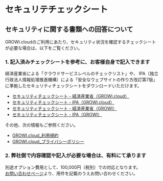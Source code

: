 # セキュリテチェックシート
## セキュリティに関する書類への回答について

GROWI.cloudのご利用にあたり、セキュリティ状況を確認するチェックシートが必要な場合は、以下をご覧ください。

### 1. 記入済みチェックシートを参考に、お客様自身で記入できます

経済産業省による「クラウドサービスレベルのチェックリスト」や、 IPA（独立行政法人情報処理推進機構）による「安全なウェブサイトの作り方改訂第7版」に準拠したセキュリティチェックシートをダウンロードいただけます。  

- [セキュリティチェックシート - 経済産業省（GROWI.cloud）](/attachment/62a81eb085dede40856615b0)
- [セキュリティチェックシート - IPA（GROWI.cloud）](/attachment/62a81eb985dede40856615c8)
- [セキュリティチェックシート - 経済産業省（GROWI）](/attachment/62a81ebe85dede40856615d3)
- [セキュリティチェックシート - IPA（GROWI）](/attachment/62a81ec685dede40856615f6)

その他、次の情報もご参照ください。

- [GROWI.cloud_利用規約](https://growi.cloud/terms-of-service)
- [GROWI.cloud_プライバシーポリシー](https://growi.cloud/privacy-policy)


### 2. 弊社側で内容確認や記入が必要な場合は、有料にて承ります

別途オプション費用として、100,000円（税別）での対応となります。  
[お問い合わせページ](https://growi.cloud/contact)より、用件を記載のうえお問い合わせください。 